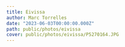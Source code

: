 ```yaml
---
title: Eivissa
author: Marc Torrelles
date: "2023-06-03T00:00:00.000Z"
path: public/photos/eivissa
cover: public/photos/eivissa/P5270164.JPG
---
```

